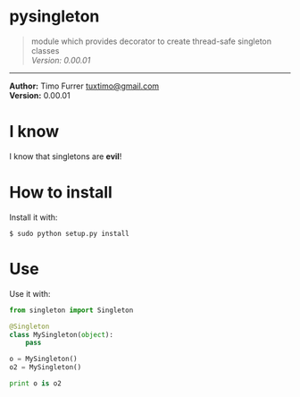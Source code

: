 # pysingleton
> module which provides decorator to create thread-safe singleton classes <br />
> *Version: 0.00.01*

***

**Author:** Timo Furrer <tuxtimo@gmail.com><br />
**Version:** 0.00.01 <br />

# I know

I know that singletons are **evil**!

# How to install

Install it with:

    $ sudo python setup.py install

# Use

Use it with:

```python
from singleton import Singleton

@Singleton
class MySingleton(object):
    pass

o = MySingleton()
o2 = MySingleton()

print o is o2
```
